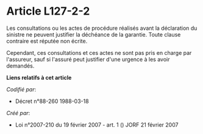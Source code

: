 # Article L127-2-2

Les consultations ou les actes de procédure réalisés avant la déclaration du sinistre ne peuvent justifier la déchéance de la
garantie. Toute clause contraire est réputée non écrite.

Cependant, ces consultations et ces actes ne sont pas pris en charge par l'assureur, sauf si l'assuré peut justifier d'une
urgence à les avoir demandés.

**Liens relatifs à cet article**

_Codifié par_:

  - Décret n°88-260 1988-03-18

_Créé par_:

  - Loi n°2007-210 du 19 février 2007 - art. 1 () JORF 21 février 2007

